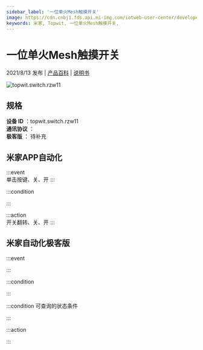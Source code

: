 ```yaml
---
sidebar_label: '一位单火Mesh触摸开关'
image: https://cdn.cnbj1.fds.api.mi-img.com/iotweb-user-center/developer_1679068737746KNSjXx8W.png?GalaxyAccessKeyId=AKVGLQWBOVIRQ3XLEW&Expires=9223372036854775807&Signature=oqHXpdm6GJSi8Z6+W5ecBFoLsWU=
keywords: 米家, Topwit, 一位单火Mesh触摸开关, 
---
```

# 一位单火Mesh触摸开关

2021/8/13 发布 | [产品百科](https://home.mi.com/webapp/content/baike/product/index.html?model=topwit.switch.rzw11/) | [说明书](https://home.mi.com/views/introduction.html?model=topwit.switch.rzw11&region=cn)

![topwit.switch.rzw11](https://cdn.cnbj1.fds.api.mi-img.com/iotweb-user-center/developer_1679068737746KNSjXx8W.png?GalaxyAccessKeyId=AKVGLQWBOVIRQ3XLEW&Expires=9223372036854775807&Signature=oqHXpdm6GJSi8Z6+W5ecBFoLsWU=)

## 规格  
> 
**设备 ID** ：topwit.switch.rzw11  
**通讯协议** ：  
**极客版**  ： 待补充 


## 米家APP自动化  

:::event  
单击按键、关、开
:::

:::condition  

:::

:::action   
开关翻转、关、开
:::

## 米家自动化极客版  

:::event  

:::

:::condition  

:::

:::condition 可查询的状态条件  

:::

:::action  

:::

        
